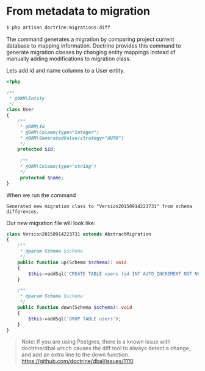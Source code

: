 # From metadata to migration

```php
$ php artisan doctrine:migrations:diff
```

The command generates a migration by comparing project current database to mapping information. 
Doctrine provides this command to generate migration classes by changing entity mappings instead of manually adding modifications to migration class.

Lets add id and name columns to a User entity.

```php
<?php

/** 
 * @ORM\Entity
 */
class User
{
    /**
     * @ORM\Id
     * @ORM\Column(type="integer")
     * @ORM\GeneratedValue(strategy="AUTO")
     */
    protected $id;
    
     /**
     * @ORM\Column(type="string")
     */
     protected $name;
}
```

When we run the command

```
Generated new migration class to "Version20150914223731" from schema differences.
```

Our new migration file will look like:

```php
class Version20150914223731 extends AbstractMigration
{
    /**
     * @param Schema $schema
     */
    public function up(Schema $schema): void
    {
        $this->addSql('CREATE TABLE users (id INT AUTO_INCREMENT NOT NULL, name VARCHAR(255) NOT NULL, PRIMARY KEY(id)) DEFAULT CHARACTER SET utf8 COLLATE utf8_unicode_ci ENGINE = InnoDB');
    }

    /**
     * @param Schema $schema
     */
    public function down(Schema $schema): void
    {
        $this->addSql('DROP TABLE users');
    }
}
```

> Note: If you are using Postgres, there is a known issue with doctrine/dbal which causes the diff tool to always detect a change, and add an extra line to the down function.  https://github.com/doctrine/dbal/issues/1110

